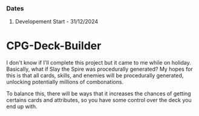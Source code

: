 ### Dates
1. Developement Start - 31/12/2024

# CPG-Deck-Builder
I don't know if I'll complete this project but it came to me while on holiday. Basically, what if Slay the Spire was procedurally generated? My hopes for this is that all cards, skills, and enemies will be procedurally generated, unlocking potentially millions of combonations.

To balance this, there will be ways that it increases the chances of getting certains cards and attributes, so you have some control over the deck you end up with.
